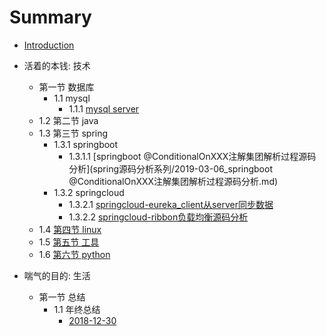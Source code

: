 # Summary

* [Introduction](README.md)

* 活着的本钱: 技术
  * 第一节 数据库 
    * 1.1 mysql
      * 1.1.1 [mysql server](01.md)
  * 1.2 第二节 java 
  * 1.3 第三节 spring
    * 1.3.1 springboot
      * 1.3.1.1 [springboot @ConditionalOnXXX注解集团解析过程源码分析](spring源码分析系列/2019-03-06_springboot @ConditionalOnXXX注解集团解析过程源码分析.md)
    * 1.3.2 springcloud
      * 1.3.2.1 [springcloud-eureka_client从server同步数据](spring源码分析系列/2019-03-11_springcloud_eureka_client从server同步数据.md)
      * 1.3.2.2 [springcloud-ribbon负载均衡源码分析](spring源码分析系列/2019-03-11_springcloud_ribbon负载均衡源码分析.md)
  * 1.4 [第四节 linux](01.md)
  * 1.5 [第五节 工具](01.md)
  * 1.6 [第六节 python](01.md)
* 喘气的目的: 生活
  * 第一节 总结
    * 1.1 年终总结
      * [2018-12-30](生活/总结/2018-12-30.md)